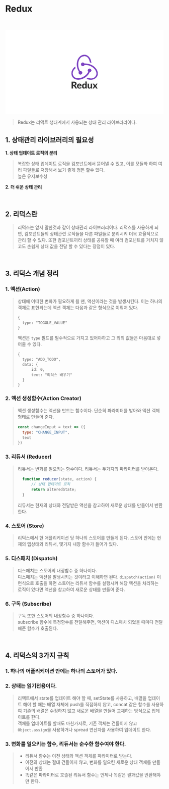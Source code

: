 # Redux 

<br>

![](../../../img/redux.png)

> Redux는 리액트 생태계에서 사용되는 상태 관리 라이브러리이다. 

## 1. 상태관리 라이브러리의 필요성 
**1. 상태 업데이트 로직의 분리** 

> 복잡한 상태 업데이트 로직을 컴포넌트에서 뜯어낼 수 있고, 이를 모듈화 하여 여러 파일들로 저장해서 보기 좋게 정돈 할수 있다. <br>
> 높은 유지보수성 

**2. 더 쉬운 상태 관리** 

<br>

## 2. 리덕스란 
> 리덕스는 앞서 말한것과 같이 상태관리 라이브러리이다. 리덕스를 사용하게 되면, 컴포넌트들의 상태관련 로직들을 다른 파일들로 분리시켜 더욱 효율적으로 관리 할 수 있다. 또한 컴포넌트끼리 상태를 공유할 때 여러 컴포넌트를 거치지 않고도 손쉽게 상태 값을 전달 할 수 있다는 장점이 있다. 


<br>

## 3. 리덕스 개념 정리 

### 1. 액션(Action) 
> 상태에 어떠한 변화가 필요하게 될 땐, 액션이라는 것을 발생시킨다. 이는 하나의 객체로 표현되는데 액션 객체는 다음과 같은 형식으로 이뤄져 있다. 
> ```
> {
>   type: "TOGGLE_VALUE"
> }
> ```
> 액션은 ```type``` 필드를 필수적으로 가지고 있어야하고 그 외의 값들은 마음대로 넣어줄 수 있다. 
> ```
> {
>   type: "ADD_TODO", 
>   data: {
>       id: 0, 
>       text: "리덕스 배우기"
>   }
> }
> ```

### 2. 액션 생성함수(Action Creator) 
> 액션 생성함수는 액션을 만드는 함수이다. 단순히 파라미터를 받아와 액션 객체 형태로 만들어 준다. 
> ```js
> const changeInput = text => ({
>   type: "CHANGE_INPUT",
>   text
> }) 
> ```

### 3. 리듀서 (Reducer)
> 리듀서는 변화를 일으키는 함수이다. 리듀서는 두가지의 파라미터를 받아온다. 
> ```js
>   function reducer(state, action) {
>       // 상태 업데이트 로직
>       return alteredState;
>   }
> ```
> 리듀서는 현재의 상태와 전달받은 액션을 참고하여 새로운 상태를 만들어서 반환한다. 

### 4. 스토어 (Store)
> 리덕스에서 한 애플리케이션 당 하나의 스토어를 만들게 된다. 스토어 안에는 현재의 앱상태와 리듀서, 몇가지 내장 함수가 들어가 있다. 

### 5. 디스패치 (Dispatch) 
> 디스패치는 스토어의 내장함수 중 하나이다. 
> <br> 디스패치는 액션을 발생시키는 것이라고 이해하면 된다. ```dispatch(action)``` 이런식으로 호출을 하면 스토어는 리듀서 함수를 실행시켜 해당 액션을 처리하는 로직이 있다면 액션을 참고하여 새로운 상태를 만들어 준다. 

### 6. 구독 (Subscribe) 
> 구독 또한 스토어의 내장함수 중 하나이다. 
> <br> subscribe 함수에 특정함수를 전달해주면, 액션이 디스패치 되었을 때마다 전달해준 함수가 호출된다. 

<br>

## 4. 리덕스의 3가지 규칙 
### 1. 하나의 어플리케이션 안에는 하나의 스토어가 있다. 

### 2. 상태는 읽기전용이다. 
> 리액트에서 state를 업데이트 해야 할 때, setState를 사용하고, 배열을 업데이트 해야 할 때는 배열 자체에 push를 직접하지 않고, concat 같은 함수를 사용하여 기존의 배열은 수정하지 않고 새로운 배열을 만들어 교체하는 방식으로 업데이트를 한다. <br>
> 객체를 업데이트를 할때도 마찬가지로, 기존 객체는 건들이지 않고 ```Object.assign```을 사용하거나 spread 연산자를 사용하여 업데이트 한다. 

### 3. 변화를 일으키는 함수, 리듀서는 순수한 함수여야 한다. 
> - 리듀서 함수는 이전 상태와 액션 객체를 파라미터로 받는다. 
> - 이전의 상태는 절대 건들이지 않고, 변화를 일으킨 새로운 상태 객체를 만들어서 반환 
> - 똑같은 파라미터로 호출된 리듀서 함수는 언제나 똑같은 결과값을 반환해야만 한다. 